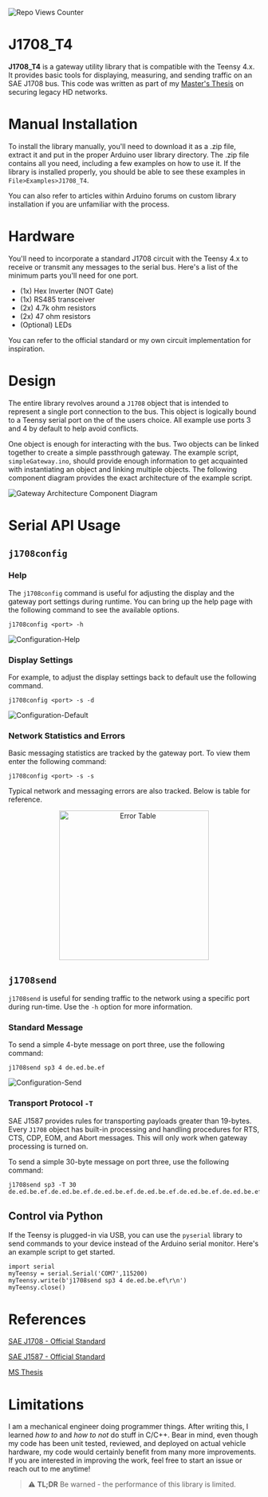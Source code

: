 ![Repo Views Counter](https://komarev.com/ghpvc/?username=davidnnaji&color=blue&label=Page+Views)

# J1708_T4
**J1708_T4** is a gateway utility library that is compatible with the Teensy 4.x. It provides basic tools for displaying, measuring, and sending traffic on an SAE J1708 bus. This code was written as part of my [Master's Thesis](#References) on securing legacy HD networks.

# Manual Installation
To install the library manually, you'll need to download it as a .zip file, extract it and put in the proper Arduino user library directory. The .zip file contains all you need, including a few examples on how to use it. If the library is installed properly, you should be able to see these examples in `File>Examples>J1708_T4`. 

You can also refer to articles within Arduino forums on custom library installation if you are unfamiliar with the process.

# Hardware
You'll need to incorporate a standard J1708 circuit with the Teensy 4.x to receive or transmit any messages to the serial bus. Here's a list of the minimum parts you'll need for one port. 

- (1x) Hex Inverter (NOT Gate)
- (1x) RS485 transceiver
- (2x) 4.7k ohm resistors
- (2x) 47 ohm resistors
- (Optional) LEDs

You can refer to the official standard or my own circuit implementation for inspiration.

# Design
The entire library revolves around a `J1708` object that is intended to represent a single port connection to the bus. This object is logically bound to a Teensy serial port on the of the users choice. All example use ports 3 and 4 by default to help avoid conflicts. 

One object is enough for interacting with the bus. Two objects can be linked together to create a simple passthrough gateway. The example script, `simpleGateway.ino`, should provide enough information to get acquainted with instantiating an object and linking multiple objects. The following component diagram provides the exact architecture of the example script. 

![Gateway Architecture Component Diagram](images/gateway-arch-com-dia.png "Gateway Architecture Component Diagram")

# Serial API Usage
## `j1708config`
### Help
The `j1708config` command is useful for adjusting the display and the gateway port settings during runtime. You can bring up the help page with the following command to see the available options.

```
j1708config <port> -h
```

![Configuration-Help](images/j1708config-help.gif "Configuration-Help")

### Display Settings
For example, to adjust the display settings back to default use the following command.

```
j1708config <port> -s -d
```

![Configuration-Default](images/j1708config-default.gif "Configuration-Default")

### Network Statistics and Errors
Basic messaging statistics are tracked by the gateway port. To view them enter the following command:

```
j1708config <port> -s -s
```

Typical network and messaging errors are also tracked. Below is table for reference.

<center><img src="images/error-table.png" alt="Error Table" width="300"/></center>

## `j1708send`
`j1708send` is useful for sending traffic to the network using a specific port during run-time. Use the `-h` option for more information.

### Standard Message
To send a simple 4-byte message on port three, use the following command:

```
j1708send sp3 4 de.ed.be.ef
```

![Configuration-Send](images/j1708config-send.gif "Configuration-Send")

### Transport Protocol `-T`
SAE J1587 provides rules for transporting payloads greater than 19-bytes. Every `J1708` object has built-in processing and handling procedures for RTS, CTS, CDP, EOM, and Abort messages. This will only work when gateway processing is turned on.

To send a simple 30-byte message on port three, use the following command:

```
j1708send sp3 -T 30 de.ed.be.ef.de.ed.be.ef.de.ed.be.ef.de.ed.be.ef.de.ed.be.ef.de.ed.be.ef.de.ed.be.ef.de.ad
```

## Control via Python
If the Teensy is plugged-in via USB, you can use the `pyserial` library to send commands to your device instead of the Arduino serial monitor. Here's an example script to get started.

```
import serial
myTeensy = serial.Serial('COM7',115200)
myTeensy.write(b'j1708send sp3 4 de.ed.be.ef\r\n')
myTeensy.close()
```

# References
[SAE J1708 - Official Standard](https://www.sae.org/standards/content/j1708_201609/)

[SAE J1587 - Official Standard](https://www.sae.org/standards/content/j1587_201301)

[MS Thesis]()

# Limitations 
I am a mechanical engineer doing programmer things. After writing this, I learned *how to* and *how to not* do stuff in C/C++. Bear in mind, even though my code has been unit tested, reviewed, and deployed on actual vehicle hardware, my code would certainly benefit from many more improvements. If you are interested in improving the work, feel free to start an issue or reach out to me anytime!


> ⚠️ **TL;DR** Be warned - the performance of this library is limited.